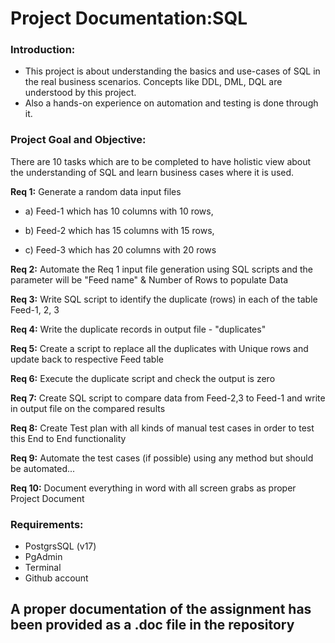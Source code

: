 # Project Documentation:SQL
### Introduction:
- This project is about understanding the basics and use-cases of SQL in the real business scenarios. Concepts like DDL, DML, DQL are understood by this project.
- Also a hands-on experience on automation and testing is done through it.

### Project Goal and Objective:
There are 10 tasks which are to be completed to have holistic view about the understanding of SQL and learn business cases where it is used.

**Req 1:**
Generate a random data input files

- a) Feed-1 which has 10 columns with 10 rows,

- b) Feed-2 which has 15 columns with 15 rows,

- c) Feed-3 which has 20 columns with 20 rows

**Req 2:**
Automate the Req 1 input file generation using SQL scripts and the parameter will be "Feed name" & Number of Rows to populate Data

**Req 3:**
Write SQL script to identify the duplicate (rows) in each of the table Feed-1, 2, 3

**Req 4:**
Write the duplicate records in output file - "duplicates"

**Req 5:**
Create a script to replace all the duplicates with Unique rows and update back to respective Feed table

**Req 6:**
Execute the duplicate script and check the output is zero

**Req 7:**
Create SQL script to compare data from Feed-2,3 to Feed-1 and write in output file on the compared results

**Req 8:**
Create Test plan with all kinds of manual test cases in order to test this End to End functionality

**Req 9:**
Automate the test cases (if possible) using any method but should be automated...

**Req 10:**
Document everything in word with all screen grabs as proper Project Document

### Requirements:
- PostgrsSQL (v17)
- PgAdmin
- Terminal
- Github account

## A proper documentation of the assignment has been provided as a **.doc** file in the repository
